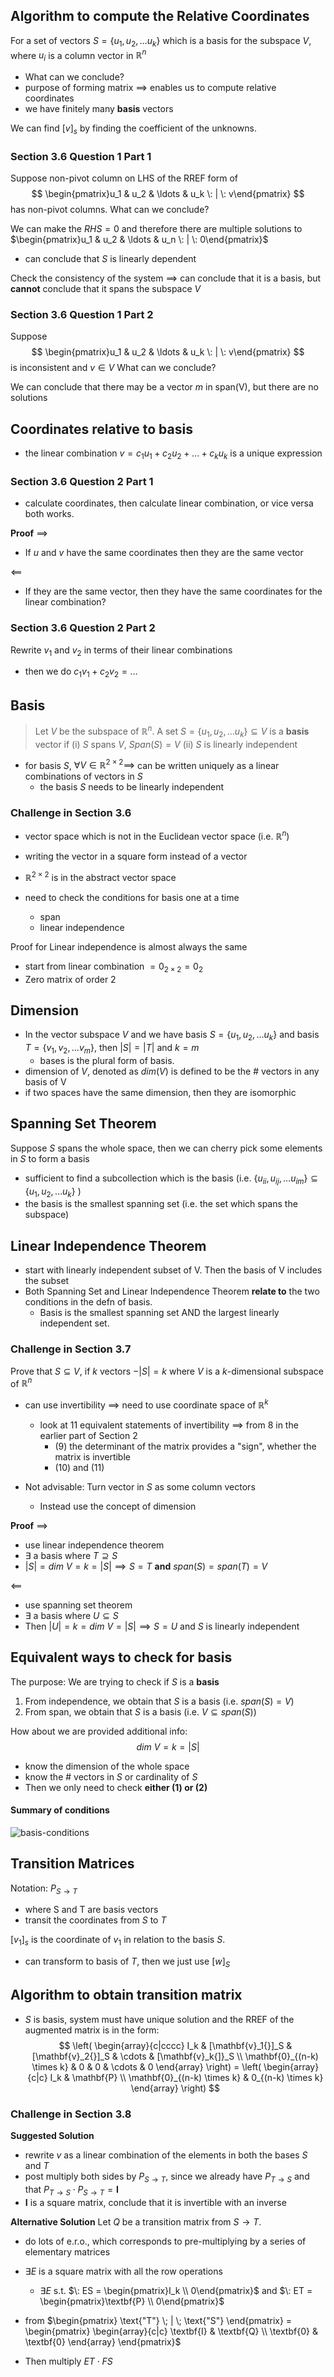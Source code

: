 ## Algorithm to compute the Relative Coordinates
For a set of vectors $S = \{u_1, u_2, \ldots u_k\}$ which is a basis for the subspace $V$, where $u_i$ is a column vector in $\mathbb{R}^n$
- What can we conclude?
- purpose of forming matrix $\implies$ enables us to compute relative coordinates
- we have finitely many **basis** vectors

We can find $[v]_s$ by finding the coefficient of the unknowns.

### Section 3.6 Question 1 Part 1
Suppose non-pivot column on LHS of the RREF form of 
$$
\begin{pmatrix}u_1 & u_2 & \ldots & u_k \: | \: v\end{pmatrix}
$$
has non-pivot columns. What can we conclude?

We can make the $RHS = 0$ and therefore there are multiple solutions to $\begin{pmatrix}u_1 & u_2 & \ldots & u_n \: | \: 0\end{pmatrix}$ 
- can conclude that $S$ is linearly dependent

Check the consistency of the system $\implies$ can conclude that it is a basis, but **cannot** conclude that it spans the subspace $V$

### Section 3.6 Question 1 Part 2
Suppose 
$$
\begin{pmatrix}u_1 & u_2 & \ldots & u_k \: | \: v\end{pmatrix}
$$
is inconsistent and $v \in V$ What can we conclude?

We can conclude that there may be a vector $m$ in span(V), but there are no solutions

## Coordinates relative to basis
- the linear combination $v = c_1u_1 + c_2u_2 + \ldots + c_ku_k$ is a unique expression
### Section 3.6 Question 2 Part 1
- calculate coordinates, then calculate linear combination, or vice versa both works.

**Proof**
$\implies$
- If $u$ and $v$ have the same coordinates then they are the same vector

$\impliedby$
- If they are the same vector, then they have the same coordinates for the linear combination?

### Section 3.6 Question 2 Part 2
Rewrite $v_1$ and $v_2$ in terms of their linear combinations
- then we do $c_1v_1 + c_2v_2 = \ldots$
## Basis
> Let $V$ be the subspace of $\mathbb{R}^n$. A set $S = \{u_1, u_2, \ldots u_k\} \subseteq V$ is a **basis** vector if
> (i) $S$ spans $V$, $Span(S) = V$
> (ii) $S$ is linearly independent
- for basis $S$, $\forall V \in \mathbb{R}^{2 \times 2} \implies$ can be written uniquely as a linear combinations of vectors in $S$
	- the basis $S$ needs to be linearly independent

### Challenge in Section 3.6
- vector space which is not in the Euclidean vector space (i.e. $\mathbb{R}^n$)
- writing the vector in a square form instead of a vector

- $\mathbb{R}^{2 \times 2}$ is in the abstract vector space
- need to check the conditions for basis one at a time
	- span
	- linear independence

Proof for Linear independence is almost always the same
- start from linear combination $= 0_{2 \times 2} = 0_2$
- Zero matrix of order $2$

## Dimension
- In the vector subspace $V$ and we have basis $S = \{u_1, u_2, \ldots u_k\}$ and basis $T = \{v_1, v_2, \ldots v_m\}$, then $|S| = |T|$ and $k = m$
	- bases is the plural form of basis.
- dimension of $V$, denoted as $dim(V)$ is defined to be the # vectors in any basis of V
- if two spaces have the same dimension, then they are isomorphic

## Spanning Set Theorem
Suppose $S$ spans the whole space, then we can cherry pick some elements in $S$ to form a basis
- sufficient to find a subcollection which is the basis (i.e. $\{u_{ii}, u_{ij}, \ldots u_{im}\} \subseteq \{u_1, u_2, \ldots u_k\}$ )
- the basis is the smallest spanning set (i.e. the set which spans the subspace)

## Linear Independence Theorem
- start with linearly independent subset of V. Then the basis of V includes the subset
- Both Spanning Set and Linear Independence Theorem **relate to** the two conditions in the defn of basis.
	- Basis is the smallest spanning set AND the largest linearly independent set.

### Challenge in Section 3.7
Prove that $S \subseteq V$, if $k$ vectors $- |S| = k$ where $V$ is a $k$-dimensional subspace of $\mathbb{R}^n$
- can use invertibility $\implies$ need to use coordinate space of $\mathbb{R}^k$
	- look at $11$ equivalent statements of invertibility $\implies$ from $8$ in the earlier part of Section 2
		- (9) the determinant of the matrix provides a "sign", whether the matrix is invertible
		- (10) and (11)

- Not advisable: Turn vector in $S$ as some column vectors
	- Instead use the concept of dimension

**Proof**
$\implies$
- use linear independence theorem
- $\exists$ a basis where $T \supseteq S$
- $|S| = dim\: V = k = |S| \implies S = T$ **and** $span(S) = span(T) = V$

$\impliedby$
- use spanning set theorem
- $\exists$ a basis where $U \subseteq S$
- Then $|U| = k = dim\: V = |S| \implies S = U$ and $S$ is linearly independent

## Equivalent ways to check for basis
The purpose: We are trying to check if $S$ is a **basis**
1. From independence, we obtain that $S$ is a basis (i.e. $span(S) = V$)
2. From span, we obtain that $S$ is a basis (i.e. $V \subseteq span(S)$)

How about we are provided additional info:
$$
dim \: V = k = |S|
$$
- know the dimension of the whole space
- know the # vectors in $S$ or cardinality of $S$
- Then we only need to check **either (1) or (2)**
#### Summary of conditions
![basis-conditions](../assets/basis-conditions.png)
## Transition Matrices
Notation: $P_{S \to T}$ 
- where S and T are basis vectors
- transit the coordinates from $S$ to $T$

$[v_1]_s$ is the coordinate of $v_1$ in relation to the basis $S$.
- can transform to basis of $T$, then we just use $[w]_S$

## Algorithm to obtain transition matrix
- $S$ is basis, system must have unique solution and the RREF of the augmented matrix is in the form:
$$
\left( \begin{array}{c|cccc} I_k & [\mathbf{v}_1{}]_S & [\mathbf{v}_2{}]_S & \cdots & [\mathbf{v}_k{]}_S \\  \mathbf{0}_{(n-k) \times k} & 0 & 0 & \cdots & 0 \end{array} \right) = \left( \begin{array}{c|c} I_k & \mathbf{P} \\  \mathbf{0}_{(n-k) \times k} & 0_{(n-k) \times k} \end{array} \right)
$$
### Challenge in Section 3.8
**Suggested Solution**
- rewrite $v$ as a linear combination of the elements in both the bases $S$ and $T$
- post multiply both sides by $P_{S \to T}$, since we already have $P_{T \to S}$ and that $P_{T \to S} \cdot P_{S \to T} = \textbf{I}$ 
- $\textbf{I}$ is a square matrix, conclude that it is invertible with an inverse

**Alternative Solution**
Let $Q$ be a transition matrix from $S \to T$.
- do lots of e.r.o., which corresponds to pre-multiplying by a series of elementary matrices
- $\exists E$ is a square matrix with all the row operations
	- $\exists E$ s.t. $\: ES = \begin{pmatrix}I_k \\ 0\end{pmatrix}$ and $\: ET = \begin{pmatrix}\textbf{P} \\ 0\end{pmatrix}$

- from $\begin{pmatrix} \text{"T"} \; | \; \text{"S"} \end{pmatrix} = \begin{pmatrix} \begin{array}{c|c} \textbf{I} & \textbf{Q} \\ \textbf{0} & \textbf{0} \end{array} \end{pmatrix}$
- Then multiply $ET \cdot FS$